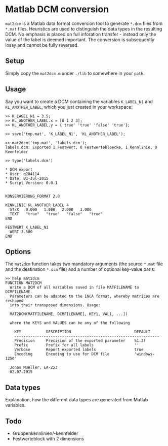 # Matlab DCM conversion

`mat2dcm` is a Matlab data format conversion tool to generate `*.dcm` files from
`*.mat` files. Heuristics are used to distinguish the data types in the
resulting DCM. No emphasis is placed on full inforation transfer - instead only
the value of the label is deemed important. The conversion is subsequently lossy
and cannot be fully reversed.

## Setup

Simply copy the `mat2dcm.m` under `./lib` to somewhere in your `path`.

## Usage

Say you want to create a DCM containing the variables `K_LABEL_N1` and
`KL_ANOTHER_LABEL`, which you just created in your workspace:

    >> K_LABEL_N1 = 3.5;
    >> KL_ANOTHER_LABEL.x = [0 1 2 3];
    >> KL_ANOTHER_LABEL.y = {'true' 'true' 'false' 'true'};

    >> save('tmp.mat', 'K_LABEL_N1', 'KL_ANOTHER_LABEL');

    >> mat2dcm('tmp.mat', 'labels.dcm');
    labels.dcm: Exported 1 Festwert, 0 Festwertebloecke, 1 Kennlinie, 0 Kennfelder

    >> type('labels.dcm')

    * DCM export
    * User: q284114
    * Date: 03-Jul-2015
    * Script Version: 0.0.1


    KONSERVIERUNG_FORMAT 2.0

    KENNLINIE KL_ANOTHER_LABEL 4
      ST/X   0.000   1.000   2.000   3.000
      TEXT   "true"   "true"   "false"   "true"
    END

    FESTWERT K_LABEL_N1
      WERT 3.500
    END

## Options

The `mat2dcm` function takes two mandatory arguments (the source `*.mat` file
and the destination `*.dcm` file) and a number of optional key-value paris:

    >> help mat2dcm
    FUNCTION MAT2DCM
      Write a DCM of all variables saved in file MATFILENAME to DCMFILENAME.
      Parameters can be adapted to the INCA format, whereby matrices are reshaped
      into their transposed dimensions. Usage:

      MAT2DCM(MATFILENAME, DCMFILENAME[, KEY1, VAL1, ...])

      where the KEYS and VALUES can be any of the following

        KEY           DESCRIPTION                            DEFAULT
        ----------------------------------------------------------------
        Precision     Precision of the exported parameter    %1.3f
        Prefix        Prefix for all labels                  ''
        Verbose       Report exported labels                 true
        Encoding      Encoding to use for DCM file           'windows-1250'

      Jonas Mueller, EA-253
      02.07.2015

## Data types

Explanation, how the different data types are generated from Matlab variables.


## Todo

* Gruppenkennlinien/-kennfelder
* Festwerteblock with 2 dimensions
